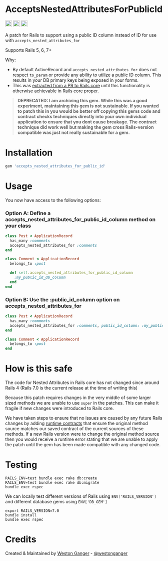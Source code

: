 # AcceptsNestedAttributesForPublicId

<a href="https://badge.fury.io/rb/accepts_nested_attributes_for_public_id" target="_blank"><img height="21" style='border:0px;height:21px;' border='0' src="https://badge.fury.io/rb/accepts_nested_attributes_for_public_id.svg" alt="Gem Version"></a>
<a href='https://github.com/westonganger/accepts_nested_attributes_for_public_id/actions' target='_blank'><img src="https://github.com/westonganger/accepts_nested_attributes_for_public_id/workflows/Tests/badge.svg" style="max-width:100%;" height='21' style='border:0px;height:21px;' border='0' alt="CI Status"></a>
<a href='https://rubygems.org/gems/accepts_nested_attributes_for_public_id' target='_blank'><img height='21' style='border:0px;height:21px;' src='https://img.shields.io/gem/dt/accepts_nested_attributes_for_public_id?color=brightgreen&label=Rubygems%20Downloads' border='0' alt='RubyGems Downloads' /></a>

A patch for Rails to support using a public ID column instead of ID for use with `accepts_nested_attributes_for`

Supports Rails 5, 6, 7+

Why:

- By default ActiveRecord and `accepts_nested_attributes_for` does not respect `to_param` or provide any ability to utilize a public ID column. This results in your DB primary keys being exposed in your forms.
- This was [extracted from a PR to Rails core](https://github.com/rails/rails/pull/48390) until this functionality is otherwise achievable in Rails core proper.

> **DEPRECATED: I am archiving this gem. While this was a good experiment, maintaining this gem is not sustainable. If you wanted to patch this in you would be better off copying this gems code and contract checks techniques directly into your own individual application to ensure that you dont cause breakage. The contract technique did work well but making the gem cross Rails-version compatible was just not really sustainable for a gem.**

# Installation

```ruby
gem 'accepts_nested_attributes_for_public_id'
```

# Usage

You now have access to the following options:

### Option A: Define a accepts_nested_attributes_for_public_id_column method on your class

```ruby
class Post < ApplicationRecord
  has_many :comments
  accepts_nested_attributes_for :comments
end

class Comment < ApplicationRecord
  belongs_to :post

  def self.accepts_nested_attributes_for_public_id_column
    :my_public_id_db_column
  end
end
```

### Option B: Use the :public_id_column option on accepts_nested_attributes_for

```ruby
class Post < ApplicationRecord
  has_many :comments
  accepts_nested_attributes_for :comments, public_id_column: :my_public_id_db_column
end

class Comment < ApplicationRecord
  belongs_to :post
end
```

# How is this safe

The code for Nested Attributes in Rails core has not changed since around Rails 4 (Rails 7.0 is the current release at the time of writing this)

Because this patch requires changes in the very middle of some larger sized methods we are unable to use `super` in the patches. This can make it fragile if new changes were introduced to Rails core.

We have taken steps to ensure that no issues are caused by any future Rails changes by adding [runtime contracts](./lib/accepts_nested_attributes_for_public_id/method_contracts.rb) that ensure the original method source matches our saved contract of the current sources of these methods. If a new Rails version were to change the original method source then you would receive a runtime error stating that we are unable to apply the patch until the gem has been made compatible with any changed code.

# Testing

```
RAILS_ENV=test bundle exec rake db:create
RAILS_ENV=test bundle exec rake db:migrate
bundle exec rspec
```

We can locally test different versions of Rails using `ENV['RAILS_VERSION']` and different database gems using `ENV['DB_GEM']`

```
export RAILS_VERSION=7.0
bundle install
bundle exec rspec
```

# Credits

Created & Maintained by [Weston Ganger](https://westonganger.com) - [@westonganger](https://github.com/westonganger)
